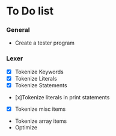 # To Do list

### General
- Create a tester program

### Lexer
- [x] Tokenize Keywords
- [x] Tokenize Literals
- [x] Tokenize Statements
- [x]Tokenize literals in print statements
- [x] Tokenize misc items
- Tokenize array items
- Optimize
